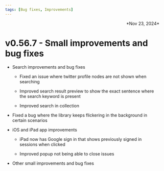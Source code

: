 ```yaml
---
tags: [Bug fixes, Improvements]
---
```

<div align="right">*Nov 23, 2024*</div>

# v0.56.7 - Small improvements and bug fixes

- Search improvements and bug fixes

    - Fixed an issue where twitter profile nodes are not shown when searching

    - Improved search result preview to show the exact sentence where the search keyword is present

    - Improved search in collection

- Fixed a bug where the library keeps flickering in the background in certain scenarios

- iOS and iPad app improvements

    - iPad now has Google sign in that shows previously signed in sessions when clicked

    - Improved popup not being able to close issues

- Other small improvements and bug fixes